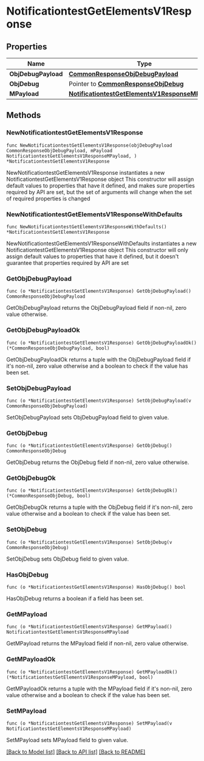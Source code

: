 # NotificationtestGetElementsV1Response

## Properties

Name | Type | Description | Notes
------------ | ------------- | ------------- | -------------
**ObjDebugPayload** | [**CommonResponseObjDebugPayload**](CommonResponseObjDebugPayload.md) |  | 
**ObjDebug** | Pointer to [**CommonResponseObjDebug**](CommonResponseObjDebug.md) |  | [optional] 
**MPayload** | [**NotificationtestGetElementsV1ResponseMPayload**](NotificationtestGetElementsV1ResponseMPayload.md) |  | 

## Methods

### NewNotificationtestGetElementsV1Response

`func NewNotificationtestGetElementsV1Response(objDebugPayload CommonResponseObjDebugPayload, mPayload NotificationtestGetElementsV1ResponseMPayload, ) *NotificationtestGetElementsV1Response`

NewNotificationtestGetElementsV1Response instantiates a new NotificationtestGetElementsV1Response object
This constructor will assign default values to properties that have it defined,
and makes sure properties required by API are set, but the set of arguments
will change when the set of required properties is changed

### NewNotificationtestGetElementsV1ResponseWithDefaults

`func NewNotificationtestGetElementsV1ResponseWithDefaults() *NotificationtestGetElementsV1Response`

NewNotificationtestGetElementsV1ResponseWithDefaults instantiates a new NotificationtestGetElementsV1Response object
This constructor will only assign default values to properties that have it defined,
but it doesn't guarantee that properties required by API are set

### GetObjDebugPayload

`func (o *NotificationtestGetElementsV1Response) GetObjDebugPayload() CommonResponseObjDebugPayload`

GetObjDebugPayload returns the ObjDebugPayload field if non-nil, zero value otherwise.

### GetObjDebugPayloadOk

`func (o *NotificationtestGetElementsV1Response) GetObjDebugPayloadOk() (*CommonResponseObjDebugPayload, bool)`

GetObjDebugPayloadOk returns a tuple with the ObjDebugPayload field if it's non-nil, zero value otherwise
and a boolean to check if the value has been set.

### SetObjDebugPayload

`func (o *NotificationtestGetElementsV1Response) SetObjDebugPayload(v CommonResponseObjDebugPayload)`

SetObjDebugPayload sets ObjDebugPayload field to given value.


### GetObjDebug

`func (o *NotificationtestGetElementsV1Response) GetObjDebug() CommonResponseObjDebug`

GetObjDebug returns the ObjDebug field if non-nil, zero value otherwise.

### GetObjDebugOk

`func (o *NotificationtestGetElementsV1Response) GetObjDebugOk() (*CommonResponseObjDebug, bool)`

GetObjDebugOk returns a tuple with the ObjDebug field if it's non-nil, zero value otherwise
and a boolean to check if the value has been set.

### SetObjDebug

`func (o *NotificationtestGetElementsV1Response) SetObjDebug(v CommonResponseObjDebug)`

SetObjDebug sets ObjDebug field to given value.

### HasObjDebug

`func (o *NotificationtestGetElementsV1Response) HasObjDebug() bool`

HasObjDebug returns a boolean if a field has been set.

### GetMPayload

`func (o *NotificationtestGetElementsV1Response) GetMPayload() NotificationtestGetElementsV1ResponseMPayload`

GetMPayload returns the MPayload field if non-nil, zero value otherwise.

### GetMPayloadOk

`func (o *NotificationtestGetElementsV1Response) GetMPayloadOk() (*NotificationtestGetElementsV1ResponseMPayload, bool)`

GetMPayloadOk returns a tuple with the MPayload field if it's non-nil, zero value otherwise
and a boolean to check if the value has been set.

### SetMPayload

`func (o *NotificationtestGetElementsV1Response) SetMPayload(v NotificationtestGetElementsV1ResponseMPayload)`

SetMPayload sets MPayload field to given value.



[[Back to Model list]](../README.md#documentation-for-models) [[Back to API list]](../README.md#documentation-for-api-endpoints) [[Back to README]](../README.md)



